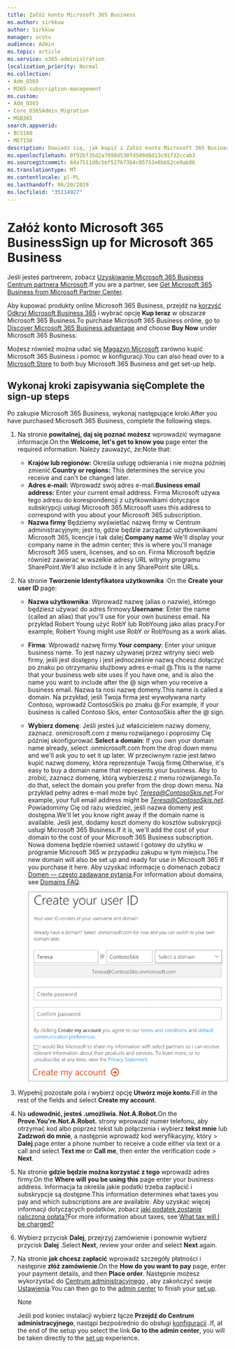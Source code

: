 ```yaml
---
title: Załóż konto Microsoft 365 Business
ms.author: sirkkuw
author: Sirkkuw
manager: scotv
audience: Admin
ms.topic: article
ms.service: o365-administration
localization_priority: Normal
ms.collection:
- Adm_O365
- M365-subscription-management
ms.custom:
- Adm_O365
- Core_O365Admin_Migration
- MSB365
search.appverid:
- BCS160
- MET150
description: Dowiedz się, jak kupić i Załóż konto Microsoft 365 Business.
ms.openlocfilehash: 0f92bf35d2a7898d530fd509d8d13c91f32ccab3
ms.sourcegitcommit: 64a7511d8c5ef527673b4c05753e6bb52ce9ab86
ms.translationtype: MT
ms.contentlocale: pl-PL
ms.lasthandoff: 06/20/2019
ms.locfileid: "35114927"
---
```

# <a name="sign-up-for-microsoft-365-business"></a><span data-ttu-id="32a48-103">Załóż konto Microsoft 365 Business</span><span class="sxs-lookup"><span data-stu-id="32a48-103">Sign up for Microsoft 365 Business</span></span>

<span data-ttu-id="32a48-104">Jeśli jesteś partnerem, zobacz [Uzyskiwanie Microsoft 365 Business Centrum partnera Microsoft](get-microsoft-365-business.md#get-microsoft-365-business-from-microsoft-partner-center).</span><span class="sxs-lookup"><span data-stu-id="32a48-104">If you are a partner, see [Get Microsoft 365 Business from Microsoft Partner Center](get-microsoft-365-business.md#get-microsoft-365-business-from-microsoft-partner-center).</span></span>

<span data-ttu-id="32a48-105">Aby kupować produkty online Microsoft 365 Business, przejdź na [korzyść Odkryj Microsoft Business 365](https://www.microsoft.com/microsoft-365/business#pmg-cmp-desktop) i wybrać opcję **Kup teraz** w obszarze Microsoft 365 Business.</span><span class="sxs-lookup"><span data-stu-id="32a48-105">To purchase Microsoft 365 Business online, go to [Discover Microsoft 365 Business advantage](https://www.microsoft.com/microsoft-365/business#pmg-cmp-desktop) and choose **Buy Now** under Microsoft 365 Business.</span></span>

<span data-ttu-id="32a48-106">Możesz również można udać się [Magazyn Microsoft](https://www.microsoft.com/en-us/store/locations/find-a-store?icid=en-us_UF_FAS) zarówno kupić Microsoft 365 Business i pomoc w konfiguracji.</span><span class="sxs-lookup"><span data-stu-id="32a48-106">You can also head over to a [Microsoft Store](https://www.microsoft.com/en-us/store/locations/find-a-store?icid=en-us_UF_FAS) to both buy Microsoft 365 Business and get set-up help.</span></span>

## <a name="complete-the-sign-up-steps"></a><span data-ttu-id="32a48-107">Wykonaj kroki zapisywania się</span><span class="sxs-lookup"><span data-stu-id="32a48-107">Complete the sign-up steps</span></span>

<span data-ttu-id="32a48-108">Po zakupie Microsoft 365 Business, wykonaj następujące kroki.</span><span class="sxs-lookup"><span data-stu-id="32a48-108">After you have purchased Microsoft 365 Business, complete the following steps.</span></span>

1. <span data-ttu-id="32a48-109">Na stronie **powitalnej, daj się poznać możesz** wprowadzić wymagane informacje.</span><span class="sxs-lookup"><span data-stu-id="32a48-109">On the **Welcome, let's get to know you** page enter the required information.</span></span> <span data-ttu-id="32a48-110">Należy zauważyć, że:</span><span class="sxs-lookup"><span data-stu-id="32a48-110">Note that:</span></span>
 
    -  <span data-ttu-id="32a48-111">**Krajów lub regionów:** Określa usługę odbierania i nie można później zmienić.</span><span class="sxs-lookup"><span data-stu-id="32a48-111">**Country or regions:** This determines the service you receive and can't be changed later.</span></span>
    - <span data-ttu-id="32a48-112">**Adres e-mail:** Wprowadź swój adres e-mail.</span><span class="sxs-lookup"><span data-stu-id="32a48-112">**Business email address:** Enter your current email address.</span></span> <span data-ttu-id="32a48-113">Firma Microsoft używa tego adresu do korespondencji z użytkownikami dotyczące subskrypcji usługi Microsoft 365.</span><span class="sxs-lookup"><span data-stu-id="32a48-113">Microsoft uses this address to correspond with you about your Microsoft 365 subscription.</span></span>
    - <span data-ttu-id="32a48-114">**Nazwa firmy** Będziemy wyświetlać nazwę firmy w Centrum administracyjnym; jest to, gdzie będzie zarządzać użytkownikami Microsoft 365, licencje i tak dalej.</span><span class="sxs-lookup"><span data-stu-id="32a48-114">**Company name** We'll display your company name in the admin center; this is where you'll manage Microsoft 365 users, licenses, and so on.</span></span> <span data-ttu-id="32a48-115">Firma Microsoft będzie również zawierać w wszelkie adresy URL witryny programu SharePoint.</span><span class="sxs-lookup"><span data-stu-id="32a48-115">We'll also include it in any SharePoint site URLs.</span></span>

2. <span data-ttu-id="32a48-116">Na stronie **Tworzenie Identyfikatora użytkownika** :</span><span class="sxs-lookup"><span data-stu-id="32a48-116">On the **Create your user ID** page:</span></span>

    - <span data-ttu-id="32a48-117">**Nazwa użytkownika**: Wprowadź nazwę (alias o nazwie), którego będziesz używać do adres firmowy.</span><span class="sxs-lookup"><span data-stu-id="32a48-117">**Username**: Enter the name (called an alias) that you'll use for your own business email.</span></span> <span data-ttu-id="32a48-118">Na przykład Robert Young użyć RobY lub RobYoung jako alias pracy.</span><span class="sxs-lookup"><span data-stu-id="32a48-118">For example, Robert Young might use RobY or RobYoung as a work alias.</span></span>
    - <span data-ttu-id="32a48-119">**Firma**: Wprowadź nazwę firmy.</span><span class="sxs-lookup"><span data-stu-id="32a48-119">**Your company**: Enter your unique business name.</span></span> <span data-ttu-id="32a48-120">To jest nazwy używanej przez witryny sieci web firmy, jeśli jest dostępny i jest jednocześnie nazwą chcesz dołączyć po znaku po otrzymaniu służbowy adres e-mail @.</span><span class="sxs-lookup"><span data-stu-id="32a48-120">This is the name that your business web site uses if you have one, and is also the name you want to include after the @ sign when you receive a business email.</span></span> <span data-ttu-id="32a48-121">Nazwa ta nosi nazwę domeny.</span><span class="sxs-lookup"><span data-stu-id="32a48-121">This name is called a domain.</span></span> <span data-ttu-id="32a48-122">Na przykład, jeśli Twoja firma jest wywoływana narty Contoso, wprowadź ContosoSkis po znaku @.</span><span class="sxs-lookup"><span data-stu-id="32a48-122">For example, if your business is called Contoso Skis, enter ContosoSkis after the @ sign.</span></span>
    - <span data-ttu-id="32a48-123">**Wybierz domenę**: Jeśli jesteś już właścicielem nazwy domeny, zaznacz. onmicrosoft.com z menu rozwijanego i poprosimy Cię później skonfigurować.</span><span class="sxs-lookup"><span data-stu-id="32a48-123">**Select a domain**: If you own your domain name already, select .onmicrosoft.com from the drop down menu and we'll ask you to set it up later.</span></span> <span data-ttu-id="32a48-124">W przeciwnym razie jest łatwo kupić nazwę domeny, która reprezentuje Twoją firmę.</span><span class="sxs-lookup"><span data-stu-id="32a48-124">Otherwise, it's easy to buy a domain name that represents your business.</span></span> <span data-ttu-id="32a48-125">Aby to zrobić, zaznacz domenę, którą wybierzesz z menu rozwijanego.</span><span class="sxs-lookup"><span data-stu-id="32a48-125">To do that, select the domain you prefer from the drop down menu.</span></span> <span data-ttu-id="32a48-126">Na przykład pełny adres e-mail może być *Teresa@ContosoSkis.net*.</span><span class="sxs-lookup"><span data-stu-id="32a48-126">For example, your full email address might be *Teresa@ContosoSkis.net*.</span></span> <span data-ttu-id="32a48-127">Powiadomimy Cię od razu wiedzieć, jeśli nazwa domeny jest dostępna.</span><span class="sxs-lookup"><span data-stu-id="32a48-127">We'll let you know right away if the domain name is available.</span></span> <span data-ttu-id="32a48-128">Jeśli jest, dodamy koszt domeny do kosztów subskrypcji usługi Microsoft 365 Business.</span><span class="sxs-lookup"><span data-stu-id="32a48-128">If it is, we'll add the cost of your domain to the cost of your Microsoft 365 Business subscription.</span></span> <span data-ttu-id="32a48-129">Nowa domena będzie również ustawić i gotowy do użytku w programie Microsoft 365 w przypadku zakupu w tym miejscu.</span><span class="sxs-lookup"><span data-stu-id="32a48-129">The new domain will also be set up and ready for use in Microsoft 365 if you purchase it here.</span></span> <span data-ttu-id="32a48-130">Aby uzyskać informacje o domenach zobacz [Domen — często zadawane pytania](https://docs.microsoft.com/office365/admin/setup/domains-faq).</span><span class="sxs-lookup"><span data-stu-id="32a48-130">For information about domains, see [Domains FAQ](https://docs.microsoft.com/office365/admin/setup/domains-faq).</span></span>
    
        ![Zrzut ekranu przedstawiający tworzenie strony identyfikator użytkownika.](media/signinuserid.png)

3. <span data-ttu-id="32a48-132">Wypełnij pozostałe pola i wybierz opcję **Utwórz moje konto**.</span><span class="sxs-lookup"><span data-stu-id="32a48-132">Fill in the rest of the fields and select **Create my account**.</span></span>
4. <span data-ttu-id="32a48-133">Na **udowodnić, jesteś .umożliwia. Not.A.Robot.**</span><span class="sxs-lookup"><span data-stu-id="32a48-133">On the **Prove.You're.Not.A.Robot.**</span></span> <span data-ttu-id="32a48-134">strony wprowadź numer telefonu, aby otrzymać kod albo poprzez tekst lub połączenia i wybierz **tekst mnie** lub **Zadzwoń do mnie**, a następnie wprowadź kod weryfikacyjny, który \> **Dalej**.</span><span class="sxs-lookup"><span data-stu-id="32a48-134">page enter a phone number to receive a code either via text or a call and select **Text me** or **Call me**, then enter the verification code \> **Next**.</span></span>
5. <span data-ttu-id="32a48-135">Na stronie **gdzie będzie można korzystać z tego** wprowadź adres firmy.</span><span class="sxs-lookup"><span data-stu-id="32a48-135">On the **Where will you be using this** page enter your business address.</span></span> <span data-ttu-id="32a48-136">Informacja ta określa jakie podatki trzeba zapłacić i subskrypcje są dostępne.</span><span class="sxs-lookup"><span data-stu-id="32a48-136">This information determines what taxes you pay and which subscriptions are are available.</span></span> <span data-ttu-id="32a48-137">Aby uzyskać więcej informacji dotyczących podatków, zobacz [jaki podatek zostanie naliczona opłata?](https://docs.microsoft.com/office365/admin/subscriptions-and-billing/what-tax-will-i-be-charged?view=o365-worldwide)</span><span class="sxs-lookup"><span data-stu-id="32a48-137">For more information about taxes, see [What tax will I be charged?](https://docs.microsoft.com/office365/admin/subscriptions-and-billing/what-tax-will-i-be-charged?view=o365-worldwide)</span></span> 
1. <span data-ttu-id="32a48-138">Wybierz przycisk **Dalej**, przejrzyj zamówienie i ponownie wybierz przycisk **Dalej** .</span><span class="sxs-lookup"><span data-stu-id="32a48-138">Select **Next**, review your order and select **Next** again.</span></span>
1. <span data-ttu-id="32a48-139">Na stronie **jak chcesz zapłacić** wprowadź szczegóły płatności i następnie **złóż zamówienie**.</span><span class="sxs-lookup"><span data-stu-id="32a48-139">On the **How do you want to pay** page, enter your payment details, and then **Place order**.</span></span>
    <span data-ttu-id="32a48-140">Następnie możesz wykorzystać do [Centrum administracyjnego](https://docs.microsoft.com/en-us/office365/admin/subscriptions-and-billing/what-tax-will-i-be-charged?view=o365-worldwide) , aby zakończyć swoje [Ustawienia](set-up.md).</span><span class="sxs-lookup"><span data-stu-id="32a48-140">You can then go to the [admin center](https://docs.microsoft.com/en-us/office365/admin/subscriptions-and-billing/what-tax-will-i-be-charged?view=o365-worldwide) to finish your [set up](set-up.md).</span></span>

    > [!NOTE]
    > <span data-ttu-id="32a48-141">Jeśli pod koniec instalacji wybierz łącze **Przejdź do Centrum administracyjnego**, nastąpi bezpośrednio do obsługi [konfiguracji](set-up.md) .</span><span class="sxs-lookup"><span data-stu-id="32a48-141">If, at the end of the setup you select the link **Go to the admin center**, you will be taken directly to the [set up](set-up.md) experience.</span></span>